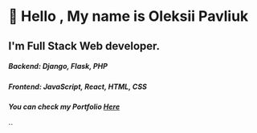 # 👋 Hello , My name is Oleksii Pavliuk
## I'm Full Stack Web developer.

##### Backend: Django, Flask, PHP
##### Frontend: JavaScript, React, HTML, CSS
##### You can check my Portfolio [Here](https://oleksii-pavliuk.github.io)

``
